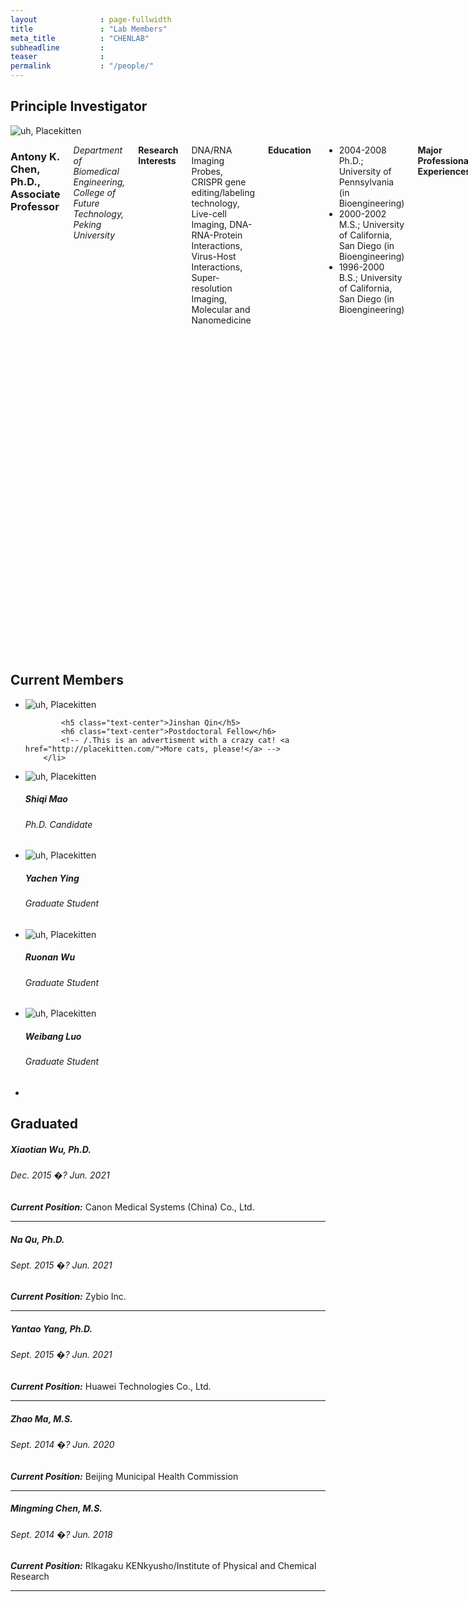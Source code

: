 ```yaml
---
layout              : page-fullwidth
title               : "Lab Members"
meta_title          : "CHENLAB"
subheadline         : 
teaser              : 
permalink           : "/people/"
---
```


## Principle Investigator

<div class="row">
  <div class="large-4 columns">
  	<div class="border-dotted radius b30">
		<img src="{{ site.urlimg }}members/ac_picture.png" alt="uh, Placekitten">
	</div>
  
  </div>

  <div class="large-8 columns">
            <h3>Antony K. Chen, Ph.D., Associate Professor</h3>
<p><em>Department of Biomedical Engineering, College of Future Technology, Peking University</em></p>
<p><strong>Research Interests</strong></p>
<p>DNA/RNA Imaging Probes, CRISPR gene editing/labeling technology, Live-cell Imaging, DNA-RNA-Protein Interactions, Virus-Host Interactions, Super-resolution Imaging, Molecular and Nanomedicine</p>
<p><strong>Education</strong></p>
<ul>
<li>2004-2008  Ph.D.;  University of Pennsylvania                 (in Bioengineering)</li>
<li>2000-2002  M.S.;  University of California, San Diego            (in Bioengineering)   </li>
<li>1996-2000  B.S.;   University of California, San Diego           (in Bioengineering)      </li>

</ul>
<p><strong>Major Professional Experiences</strong></p>
<ul>
<li>2019.08-Present Associate Professor, Department of Biomedical Engineering, College of Engineering, Peking University</li>
<li>2013.04-2019.07 Assistant Professor, Department of Biomedical Engineering, College of Engineering, Peking University</li>
<li>2010-2013  Postdoc; National Institutes of Health;  Jennifer Lippincott-Schwartz’s lab</li>
<li>2010-2012  Postdoc; National Institute of Standards and Technology; Anne Plant’s lab</li>
<li>2009-2010  Postdoc; University of Pennsylvania; Andrew Tsourkas�? lab</li>

</ul>
<p><strong>Selected Honors</strong></p>
<ul>
<li>The US. National Research Council (NRC) Research Associate Fellowship (2010-2012)</li>
<li>Solomon R. Pollack Award for Excellence in Graduate Bioengineering Research (Best Ph.D. Thesis)  (2009)</li>
           
</ul>


  </div>
</div>



## Current Members

<ul class="small-block-grid-2 medium-block-grid-3 large-block-grid-4">
  <li><img src="{{ site.urlimg }}members/qjs_picture.png" alt="uh, Placekitten">
		
            <h5 class="text-center">Jinshan Qin</h5>
            <h6 class="text-center">Postdoctoral Fellow</h6>
			<!-- /.This is an advertisment with a crazy cat! <a href="http://placekitten.com/">More cats, please!</a> -->
		</li>
  <li><img src="{{ site.urlimg }}members/msq_picture.png" alt="uh, Placekitten">
		<p class="text-center">
            <h5 class="text-center">Shiqi Mao</h5>
            <h6 class="text-center">Ph.D. Candidate</h6>
			<!-- /.This is an advertisment with a crazy cat! <a href="http://placekitten.com/">More cats, please!</a> -->
		</p></li>
  <li><img src="{{ site.urlimg }}members/yc_picture.png" alt="uh, Placekitten">
		<p class="text-center">
            <h5 class="text-center">Yachen Ying</h5>
            <h6 class="text-center">Graduate Student</h6>
			<!-- /.This is an advertisment with a crazy cat! <a href="http://placekitten.com/">More cats, please!</a> -->
		</p></li>
  <li><img src="{{ site.urlimg }}members/wrn_picture.png" alt="uh, Placekitten">
		<p class="text-center">
            <h5 class="text-center">Ruonan Wu</h5>
            <h6 class="text-center">Graduate Student</h6>
			<!-- /.This is an advertisment with a crazy cat! <a href="http://placekitten.com/">More cats, please!</a> -->
		</p></li>
  <li><img src="{{ site.urlimg }}members/lwb_picture.png" alt="uh, Placekitten">
		<p class="text-center">
            <h5 class="text-center">Weibang Luo</h5>
            <h6 class="text-center">Graduate Student</h6>
			<!-- /.This is an advertisment with a crazy cat! <a href="http://placekitten.com/">More cats, please!</a> -->
		</p></li>
  <li><!-- Your content goes here --></li>
</ul>


## Graduated

##### Xiaotian Wu, Ph.D.
###### Dec. 2015 �? Jun. 2021
***Current Position:*** Canon Medical Systems (China) Co., Ltd.

-----

##### Na Qu, Ph.D.
###### Sept. 2015 �? Jun. 2021
***Current Position:*** Zybio Inc.

-----

##### Yantao Yang, Ph.D.
###### Sept. 2015 �? Jun. 2021
***Current Position:*** Huawei Technologies Co., Ltd.

-----

##### Zhao Ma, M.S.
###### Sept. 2014 �? Jun. 2020
***Current Position:*** Beijing Municipal Health Commission

-----

##### Mingming Chen, M.S.
###### Sept. 2014 �? Jun. 2018
***Current Position:*** RIkagaku KENkyusho/Institute of Physical and Chemical Research

-----
